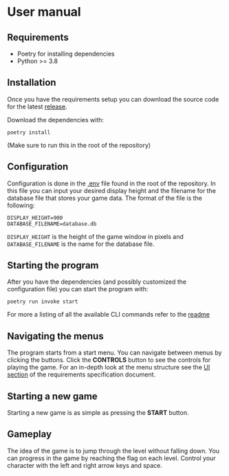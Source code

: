 # User manual
## Requirements
- Poetry for installing dependencies
- Python >= 3.8

## Installation
Once you have the requirements setup you can download the source code for the latest [release](https://github.com/eemilhaa/ot-harjoitustyo/releases/).

Download the dependencies with:
```console
poetry install
```
(Make sure to run this in the root of the repository)

## Configuration
Configuration is done in the [.env](../.env) file found in the root of the repository. In this file you can input your desired display height and the filename for the database file that stores your game data. The format of the file is the following:
```
DISPLAY_HEIGHT=900
DATABASE_FILENAME=database.db
```
`DISPLAY_HEIGHT` is the height of the game window in pixels and `DATABASE_FILENAME` is the name for the database file.

## Starting the program
After you have the dependencies (and possibly customized the configuration file) you can start the program with:
```console
poetry run invoke start
```
For more a listing of all the available CLI commands refer to the [readme](https://github.com/eemilhaa/ot-harjoitustyo/blob/main/README.md#available-cli-commands)

## Navigating the menus
The program starts from a start menu. You can navigate between menus by clicking the buttons. Click the **CONTROLS** button to see the controls for playing the game. For an in-depth look at the menu structure see the [UI section](https://github.com/eemilhaa/ot-harjoitustyo/blob/main/documentation/requirements-specification.md#ui) of the requirements specification document.

## Starting a new game
Starting a new game is as simple as pressing the **START** button.

## Gameplay
The idea of the game is to jump through the level without falling down. You can progress in the game by reaching the flag on each level. Control your character with the left and right arrow keys and space.
